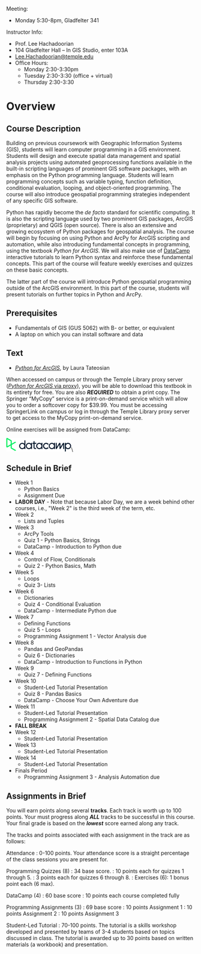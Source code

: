 Meeting:

* Monday 5:30-8pm, Gladfelter 341

Instructor Info:

* Prof. Lee Hachadoorian
* 104 Gladfelter Hall – In GIS Studio, enter 103A
* [Lee.Hachadoorian@temple.edu](mailto:Lee.Hachadoorian@temple.edu)
* Office Hours:
    * Monday 2:30-3:30pm 
    * Tuesday 2:30-3:30 (office + virtual)
    * Thursday 2:30-3:30

# Overview

## Course Description

Building on previous coursework with Geographic Information Systems (GIS), students will learn computer programming in a GIS environment. Students will design and execute spatial data management and spatial analysis projects using automated geoprocessing functions available in the built-in scripting languages of prominent GIS software packages, with an emphasis on the Python programming language. Students will learn programming concepts such as variable typing, function definition, conditional evaluation, looping, and object-oriented programming. The course will also introduce geospatial programming strategies independent of any specific GIS software.

Python has rapidly become the *de facto* standard for scientific computing. It is also the scripting language used by two prominent GIS packages, ArcGIS (proprietary) and QGIS (open source). There is also an extensive and growing ecosystem of Python packages for geospatial analysis. The course will begin by focusing on using Python and ArcPy for ArcGIS scripting and automation, while also introducing fundamental concepts in programming, using the textbook *Python for ArcGIS*. We will also make use of [DataCamp](https://www.datacamp.com/) interactive tutorials to learn Python syntax and reinforce these fundamental concepts. This part of the course will feature weekly exercises and quizzes on these basic concepts.

The latter part of the course will introduce Python geospatial programming outside of the ArcGIS environment. In this part of the course, students will present tutorials on further topics in Python and ArcPy.

## Prerequisites

* Fundamentals of GIS (GUS 5062) with B- or better, or equivalent
* A laptop on which you can install software and data

## Text

* [*Python for ArcGIS*](https://link.springer.com/book/10.1007/978-3-319-18398-5), by Laura Tateosian

When accessed on campus or through the Temple Library proxy server ([*Python for ArcGIS* via proxy](https://link-springer-com.libproxy.temple.edu/book/10.1007/978-3-319-18398-5)), you will be able to download this textbook in its entirety for free. You are also ***REQUIRED*** to obtain a print copy. The Springer “MyCopy” service is a print-on-demand service which will allow you to order a softcover copy for $39.99. You must be accessing SpringerLink on campus or log in through the Temple Library proxy server to get access to the MyCopy print-on-demand service.

Online exercises will be assigned from DataCamp:

![](images/data-camp-logo.png)\

## Schedule in Brief

* Week 1
    * Python Basics
    * Assignment Due
* **LABOR DAY** - Note that because Labor Day, we are a week behind other courses, i.e., "Week 2" is the third week of the term, etc.
* Week 2
    * Lists and Tuples
* Week 3
    * ArcPy Tools
    * Quiz 1 - Python Basics, Strings
    * DataCamp - Introduction to Python due
* Week 4
    * Control of Flow, Conditionals
    * Quiz 2 - Python Basics, Math
* Week 5
    * Loops
    * Quiz 3- Lists
* Week 6
    * Dictionaries
    * Quiz 4 - Conditional Evaluation
    * DataCamp - Intermediate Python due
* Week 7
    * Defining Functions
    * Quiz 5 - Loops
    * Programming Assignment 1 - Vector Analysis due
* Week 8
    * Pandas and GeoPandas
    * Quiz 6 - Dictionaries
    * DataCamp - Introduction to Functions in Python
* Week 9
    * Quiz 7 - Defining Functions
* Week 10
    * Student-Led Tutorial Presentation
    * Quiz 8 - Pandas Basics
    * DataCamp - Choose Your Own Adventure due
* Week 11
    * Student-Led Tutorial Presentation
    * Programming Assignment 2 - Spatial Data Catalog due
* **FALL BREAK**
* Week 12
    * Student-Led Tutorial Presentation
* Week 13
    * Student-Led Tutorial Presentation
* Week 14
    * Student-Led Tutorial Presentation
* Finals Period
    * Programming Assignment 3 - Analysis Automation due

## Assignments in Brief

You will earn points along several **tracks**. Each track is worth up to 100 points. Your must progress along ***ALL*** tracks to be successful in this course. Your final grade is based on the ***lowest*** score earned along any track.

The tracks and points associated with each assignment in the track are as follows:

Attendance
: 0-100 points. Your attendance score is a straight percentage of the class sessions you are present for.

Programming Quizzes (8)
: 34 base score.
: 10 points each for quizzes 1 through 5.
: 3 points each for quizzes 6 through 8.
: Exercises (6): 1 bonus point each (6 max).

DataCamp (4)
: 60 base score
: 10 points each course completed fully

Programming Assignments (3)
: 69 base score
: 10 points Assignment 1
: 10 points Assignment 2
: 10 points Assignment 3

Student-Led Tutorial
: 70-100 points. The tutorial is a skills workshop developed and presented by teams of 3-4 students based on topics discussed in class. The tutorial is awarded up to 30 points based on written materials (a workbook) and presentation.


